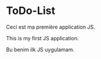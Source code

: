 # ToDo-List

Ceci est ma première application JS.

This is my first JS application.

Bu benim ilk JS uygulamam.

